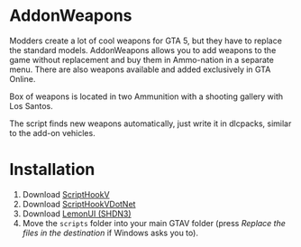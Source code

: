# AddonWeapons
Modders create a lot of cool weapons for GTA 5, but they have to replace the standard models. AddonWeapons allows you to add weapons to the game without replacement and buy them in Ammo-nation in a separate menu. There are also weapons available and added exclusively in GTA Online.

Box of weapons is located in two Ammunition with a shooting gallery with Los Santos. 

The script finds new weapons automatically, just write it in dlcpacks, similar to the add-on vehicles.

# Installation

1. Download [ScriptHookV](http://dev-c.com/gtav/scripthookv/)
2. Download [ScriptHookVDotNet](https://github.com/scripthookvdotnet/scripthookvdotnet/releases/latest)
3. Download [LemonUI (SHDN3)](https://github.com/LemonUIbyLemon/LemonUI/releases)
4. Move the `scripts` folder into your main GTAV folder (press _Replace the files in the destination_ if Windows asks you to).
